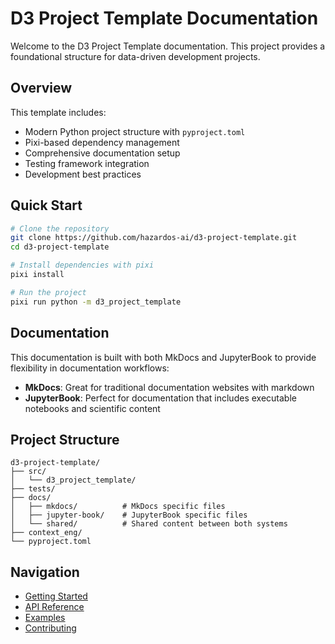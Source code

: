 # D3 Project Template Documentation

Welcome to the D3 Project Template documentation. This project provides a foundational structure for data-driven development projects.

## Overview

This template includes:

- Modern Python project structure with `pyproject.toml`
- Pixi-based dependency management
- Comprehensive documentation setup
- Testing framework integration
- Development best practices

## Quick Start

```bash
# Clone the repository
git clone https://github.com/hazardos-ai/d3-project-template.git
cd d3-project-template

# Install dependencies with pixi
pixi install

# Run the project
pixi run python -m d3_project_template
```

## Documentation

This documentation is built with both MkDocs and JupyterBook to provide flexibility in documentation workflows:

- **MkDocs**: Great for traditional documentation websites with markdown
- **JupyterBook**: Perfect for documentation that includes executable notebooks and scientific content

## Project Structure

```
d3-project-template/
├── src/
│   └── d3_project_template/
├── tests/
├── docs/
│   ├── mkdocs/          # MkDocs specific files
│   ├── jupyter-book/    # JupyterBook specific files
│   └── shared/          # Shared content between both systems
├── context_eng/
└── pyproject.toml
```

## Navigation

- [Getting Started](getting-started.md)
- [API Reference](api/index.md)
- [Examples](examples/index.md)
- [Contributing](contributing.md)
